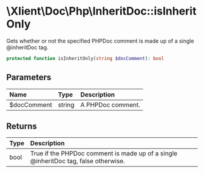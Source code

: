 # \\Xlient\\Doc\\Php\\InheritDoc::isInheritOnly

Gets whether or not the specified PHPDoc comment is made up of a single \@inheritDoc tag.

```php
protected function isInheritOnly(string $docComment): bool
```

## Parameters

| Name | Type | Description |
| :--- | :--- | :--- |
| $docComment | string | A PHPDoc comment. |

## Returns

| Type | Description |
| :--- | :--- |
| bool | True if the PHPDoc comment is made up of a single \@inheritDoc tag, false otherwise. |
